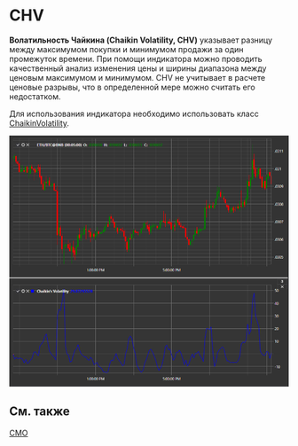 # CHV

**Волатильность Чайкина (Chaikin Volatility, CHV)** указывает разницу между максимумом покупки и минимумом продажи за один промежуток времени. При помощи индикатора можно проводить качественный анализ изменения цены и ширины диапазона между ценовым максимумом и минимумом. CHV не учитывает в расчете ценовые разрывы, что в определенной мере можно считать его недостатком. 

Для использования индикатора необходимо использовать класс [ChaikinVolatility](../api/StockSharp.Algo.Indicators.ChaikinVolatility.html). 

![IndicatorChaikinVolatility](../images/IndicatorChaikinVolatility.png)

## См. также

[CMO](IndicatorChandeMomentumOscillator.md)
